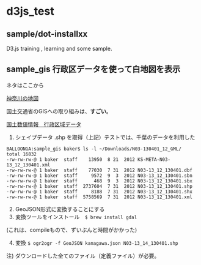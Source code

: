 d3js_test
=========

sample/dot-installxx
----

D3.js training , learning and some sample.

sample_gis 行政区データを使って白地図を表示
----

ネタはここから

[神奈川の地図](http://qiita.com/sawamur@github/items/ec32237bcbaaba94108d)

国土交通省のGISへの取り組みは、__すごい__。

[国土数値情報　行政区域データ](http://nlftp.mlit.go.jp/ksj/gml/datalist/KsjTmplt-N03.html)

1. シェイプデータ .shp を取得（上記）テストでは、千葉のデータを利用した
```
BALLOONGA:sample_gis baker$ ls -l ~/Downloads/N03-130401_12_GML/
total 16832
-rw-rw-rw-@ 1 baker  staff    13950  8 21  2012 KS-META-N03-13_12_130401.xml
-rw-rw-rw-@ 1 baker  staff    77030  7 31  2012 N03-13_12_130401.dbf
-rw-rw-rw-@ 1 baker  staff     9572  9  3  2012 N03-13_12_130401.sbn
-rw-rw-rw-@ 1 baker  staff      468  9  3  2012 N03-13_12_130401.sbx
-rw-rw-rw-@ 1 baker  staff  2737604  7 31  2012 N03-13_12_130401.shp
-rw-rw-rw-@ 1 baker  staff     8188  7 31  2012 N03-13_12_130401.shx
-rw-rw-rw-@ 1 baker  staff  5758569  7 31  2012 N03-13_12_130401.xml
```
2. GeoJSON形式に変換することにする
3. 変換ツールをインストール　`$ brew install gdal`

(これは、compileもので、ずいぶんと時間がかかった)

4. 変換 `$ ogr2ogr -f GeoJSON kanagawa.json N03-13_14_130401.shp`

注) ダウンロードした全てのファイル（定義ファイル）が必要。



